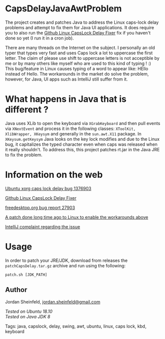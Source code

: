 # CapsDelayJavaAwtProblem
The project creates and patches Java to address the Linux caps-lock delay problems and attempt to fix them for Java UI applications.
It does require you to also run the [Github Linux CapsLock Delay Fixer](https://github.com/HexValid/Linux-CapsLock-Delay-Fixer) fix
if you haven't done so yet (I run it in a cron job).

There are many threads on the Internet on the subject.
I personally an old typer that types very fast and uses Caps lock a lot to uppercase the first letter.
The claim of please use shift to uppercase letters is not acceptible by me or by many others like myself who are used to this kind of typing ! :) 
This bug/feature in Linux causes typing of a word to appear like: HEllo instead of Hello.
The workarounds in the market do solve the problem, however, for Java, UI apps such as IntelliJ still suffer from it.

# What happens in Java that is different ?
Java uses XLib to open the keyboard via `XGrabKeyboard` and then pull events via `XNextEvent` and process it in the following classes:
`XToolKit, XlibWrapper, XKeysym` and generally in the `sun.awt.X11` package.
In `XKeysum.getKeysym` Java looks on the key lock modifies and due to the Linux bug, it capitalizes the typed character
even when caps was released when it really shouldn't.
To address this, this project patches rt.jar in the Java JRE to fix the problem. 

# Information on the web

[Ubuntu xorg caps lock delay bug 1376903](https://bugs.launchpad.net/ubuntu/+source/xorg-server/+bug/1376903)

[Github Linux CapsLock Delay Fixer](https://github.com/HexValid/Linux-CapsLock-Delay-Fixer)

[freedesktop.org bug report 27903](https://bugs.freedesktop.org/show_bug.cgi?id=27903)

[A patch done long time ago to Linux to enable the workarounds above](https://patchwork.freedesktop.org/patch/6538/)

[IntelliJ complaint regarding the issue](https://intellij-support.jetbrains.com/hc/en-us/community/posts/115000370770-Caps-Lock-Delay-Problem-Ubuntu-)

# Usage

In order to patch your JRE/JDK, download from releases the `patchCapsDelay.tar.gz` archive and run using the following:

`patch.sh [JDK_PATH]`

## Author

Jordan Sheinfeld, jordan.sheinfeld@gmail.com

*Tested on Ubuntu 18.10*<br />
*Tested on Java JDK 8*

Tags: java, capslock, delay, swing, awt, ubuntu, linux, caps lock, kbd, keyboard